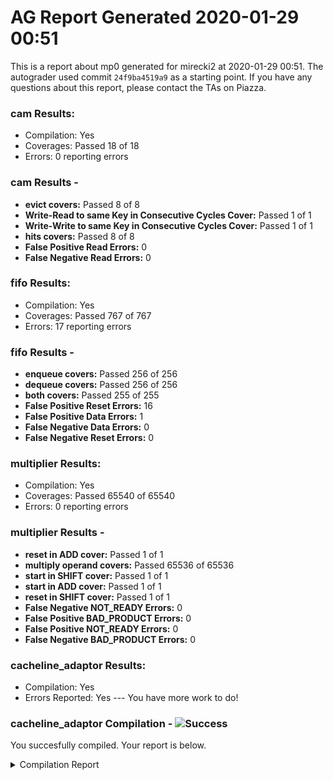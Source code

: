 # AG Report Generated 2020-01-29 00:51
This is a report about mp0 generated for mirecki2 at 2020-01-29 00:51. The autograder used commit ``24f9ba4519a9`` as a starting point. If you have any questions about this report, please contact the TAs on Piazza.
### cam Results:
 - Compilation: Yes
 - Coverages: Passed 18 of 18
 - Errors: 0 reporting errors


### cam Results - 
<ul>
<li><b>evict covers:</b> Passed 8 of 8</li>
<li><b>Write-Read to same Key in Consecutive Cycles Cover:</b> Passed 1 of 1</li>
<li><b>Write-Write to same Key in Consecutive Cycles Cover:</b> Passed 1 of 1</li>
<li><b>hits covers:</b> Passed 8 of 8</li>
<li><b>False Positive Read Errors:</b> 0</li>
<li><b>False Negative Read Errors:</b> 0</li>
</ul>

### fifo Results:
 - Compilation: Yes
 - Coverages: Passed 767 of 767
 - Errors: 17 reporting errors


### fifo Results - 
<ul>
<li><b>enqueue covers:</b> Passed 256 of 256</li>
<li><b>dequeue covers:</b> Passed 256 of 256</li>
<li><b>both covers:</b> Passed 255 of 255</li>
<li><b>False Positive Reset Errors:</b> 16</li>
<li><b>False Positive Data Errors:</b> 1</li>
<li><b>False Negative Data Errors:</b> 0</li>
<li><b>False Negative Reset Errors:</b> 0</li>
</ul>

### multiplier Results:
 - Compilation: Yes
 - Coverages: Passed 65540 of 65540
 - Errors: 0 reporting errors


### multiplier Results - 
<ul>
<li><b>reset in ADD cover:</b> Passed 1 of 1</li>
<li><b>multiply operand covers:</b> Passed 65536 of 65536</li>
<li><b>start in SHIFT cover:</b> Passed 1 of 1</li>
<li><b>start in ADD cover:</b> Passed 1 of 1</li>
<li><b>reset in SHIFT cover:</b> Passed 1 of 1</li>
<li><b>False Negative NOT_READY Errors:</b> 0</li>
<li><b>False Positive BAD_PRODUCT Errors:</b> 0</li>
<li><b>False Positive NOT_READY Errors:</b> 0</li>
<li><b>False Negative BAD_PRODUCT Errors:</b> 0</li>
</ul>

### cacheline_adaptor Results:
 - Compilation: Yes
 - Errors Reported: Yes --- You have more work to do!

### cacheline_adaptor Compilation - ![Success][success]
You succesfully compiled. Your report is below.
<details>
<summary>Compilation Report</summary>

```
Reading pref.tcl

# 10.5b

# do /job/student/cacheline_adaptor/staff_files/staff_run.do
# if {[file exists rtl_work]} {
# 	vdel -lib rtl_work -all
# }
# vlib rtl_work
# vmap work rtl_work
# Model Technology ModelSim - Intel FPGA Edition vmap 10.5b Lib Mapping Utility 2016.10 Oct  5 2016
# vmap work rtl_work 
# Modifying /opt/altera/modelsim_ase/linuxaloem/../modelsim.ini
# 
# vlog -sv -work work  {./hdl/cacheline_adaptor.sv}
# Model Technology ModelSim - Intel FPGA Edition vlog 10.5b Compiler 2016.10 Oct  5 2016
# Start time: 06:51:29 on Jan 29,2020
# vlog -sv -work work ./hdl/cacheline_adaptor.sv 
# -- Compiling module cacheline_adaptor
# 
# Top level modules:
# 	cacheline_adaptor
# End time: 06:51:29 on Jan 29,2020, Elapsed time: 0:00:00
# Errors: 0, Warnings: 0
# vlog -sv -work work  {./hvl/testbench.sv}
# Model Technology ModelSim - Intel FPGA Edition vlog 10.5b Compiler 2016.10 Oct  5 2016
# Start time: 06:51:29 on Jan 29,2020
# vlog -sv -work work ./hvl/testbench.sv 
# -- Compiling module cacheline_adaptor
# -- Compiling module testbench
# 
# Top level modules:
# 	testbench
# End time: 06:51:29 on Jan 29,2020, Elapsed time: 0:00:00
# Errors: 0, Warnings: 0
# 
# vsim -t 1ps -L altera_ver -L lpm_ver -L sgate_ver -L altera_mf_ver -L altera_lnsim_ver -L stratixv_ver -L stratixv_hssi_ver -L stratixv_pcie_hip_ver -L rtl_work -L work -voptargs="+acc"  testbench
# vsim -t 1ps -L altera_ver -L lpm_ver -L sgate_ver -L altera_mf_ver -L altera_lnsim_ver -L stratixv_ver -L stratixv_hssi_ver -L stratixv_pcie_hip_ver -L rtl_work -L work -voptargs=""+acc"" testbench 
# Start time: 06:51:29 on Jan 29,2020
# Loading sv_std.std
# Loading work.testbench
# Loading work.cacheline_adaptor
# 
# run -all
# Starting Read Tests
# ** Error: @499995 TB: timeout
#    Time: 499995 ps  Scope: testbench.timeout File: ./hvl/testbench.sv Line: 158
# ** Note: $finish    : ./hvl/testbench.sv(159)
#    Time: 499995 ps  Iteration: 2  Instance: /testbench
# End time: 06:51:29 on Jan 29,2020, Elapsed time: 0:00:00
# Errors: 1, Warnings: 0
```

</details>

[success]: https://upload.wikimedia.org/wikipedia/commons/thumb/0/03/Green_check.svg/13px-Green_check.svg.png 
[failure]: https://upload.wikimedia.org/wikipedia/en/thumb/b/ba/Red_x.svg/13px-Red_x.svg.png 
